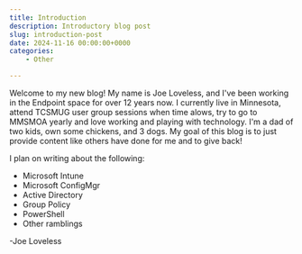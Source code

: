 ```yaml
---
title: Introduction
description: Introductory blog post
slug: introduction-post
date: 2024-11-16 00:00:00+0000
categories:
    - Other

---
```


Welcome to my new blog! My name is Joe Loveless, and I've been working in the Endpoint space for over 12 years now. I currently live in Minnesota, attend TCSMUG user group sessions when time alows, try to go to MMSMOA yearly and love working and playing with technology. I'm a dad of two kids, own some chickens, and 3 dogs. My goal of this blog is to just provide content like others have done for me and to give back!

I plan on writing about the following:

- Microsoft Intune
- Microsoft ConfigMgr
- Active Directory
- Group Policy
- PowerShell
- Other ramblings

-Joe Loveless